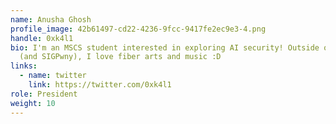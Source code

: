 ```yaml
---
name: Anusha Ghosh
profile_image: 42b61497-cd22-4236-9fcc-9417fe2ec9e3-4.png
handle: 0xk4l1
bio: I'm an MSCS student interested in exploring AI security! Outside of school
  (and SIGPwny), I love fiber arts and music :D
links:
  - name: twitter
    link: https://twitter.com/0xk4l1
role: President
weight: 10
---
```

